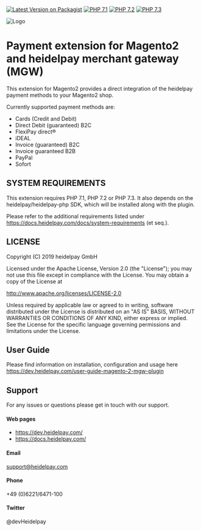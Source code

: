 [![Latest Version on Packagist](https://img.shields.io/packagist/v/heidelpay/magento2-merchant-gateway.svg?style=flat-square)](https://packagist.org/packages/heidelpay/magento2-merchant-gateway)
[![PHP 7.1](https://img.shields.io/badge/php-7.1-blue.svg)](http://www.php.net)
[![PHP 7.2](https://img.shields.io/badge/php-7.2-blue.svg)](http://www.php.net)
[![PHP 7.3](https://img.shields.io/badge/php-7.3-blue.svg)](http://www.php.net)

![Logo](http://dev.heidelpay.com/devHeidelpay_400_180.jpg)

# Payment extension for Magento2 and heidelpay merchant gateway (MGW)  

This extension for Magento2 provides a direct integration of the heidelpay payment methods to your Magento2 shop. 

Currently supported payment methods are:
* Cards (Credit and Debit)
* Direct Debit (guaranteed) B2C
* FlexiPay direct®
* iDEAL
* Invoice (guaranteed) B2C
* Invoice guaranteed B2B
* PayPal
* Sofort

## SYSTEM REQUIREMENTS
This extension requires PHP 7.1, PHP 7.2 or PHP 7.3. 
It also depends on the heidelpay/heidelpay-php SDK, which will be installed along with the plugin.

Please refer to the additional requirements listed under https://docs.heidelpay.com/docs/system-requirements (et seq.).

## LICENSE
Copyright (C) 2019 heidelpay GmbH

Licensed under the Apache License, Version 2.0 (the "License");
you may not use this file except in compliance with the License.
You may obtain a copy of the License at

http://www.apache.org/licenses/LICENSE-2.0

Unless required by applicable law or agreed to in writing, software
distributed under the License is distributed on an "AS IS" BASIS,
WITHOUT WARRANTIES OR CONDITIONS OF ANY KIND, either express or implied.
See the License for the specific language governing permissions and
limitations under the License.

## User Guide
Please find information on installation, configuration and usage here https://dev.heidelpay.com/user-guide-magento-2-mgw-plugin

## Support
For any issues or questions please get in touch with our support.

#### Web pages
* https://dev.heidelpay.com/
* https://docs.heidelpay.com/
 
#### Email
support@heidelpay.com
 
#### Phone
+49 (0)6221/6471-100

#### Twitter
@devHeidelpay
